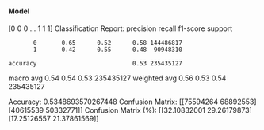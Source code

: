 #### Model
[0 0 0 ... 1 1 1]
Classification Report:
              precision    recall  f1-score   support

           0       0.65      0.52      0.58 144486817
           1       0.42      0.55      0.48  90948310

    accuracy                           0.53 235435127
   macro avg       0.54      0.54      0.53 235435127
weighted avg       0.56      0.53      0.54 235435127

Accuracy: 0.5348693570267448
Confusion Matrix:
[[75594264 68892553]
 [40615539 50332771]]
Confusion Matrix (%):
[[32.10832001 29.26179873]
 [17.25126557 21.37861569]]
